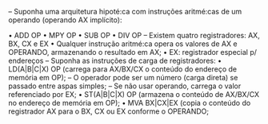 – Suponha uma arquitetura hipoté:ca com instruções
aritmé:cas de um operando (operando AX implícito):

• ADD OP 
• MPY OP 
• SUB OP 
• DIV OP 
– Existem quatro registradores: AX, BX, CX e EX 
• Qualquer instrução aritmé:ca opera os valores de AX e 
OPERANDO, armazenando o resultado em AX; 
• EX: registrador especial p/ endereços 
– Suponha as instruções de carga de registradores: 
• LD(A|B|C|X) OP (carrega para AX/BX/CX o conteúdo do 
endereço de memória em OP); 
– O operador pode ser um número (carga direta) se passado entre 
aspas simples; 
– Se não usar operando, carrega o valor referenciado por EX; 
• ST(A|B|C|X) OP (armazena o conteúdo de AX/BX/CX no
endereço de memória em OP); 
• MVA BX|CX|EX (copia o conteúdo do registrador AX para o 
BX, CX ou EX conforme o OPERANDO; 
